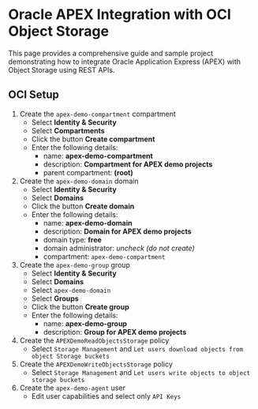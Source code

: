 # Oracle APEX Integration with OCI Object Storage

This page  provides a comprehensive guide and sample project demonstrating how to integrate Oracle Application Express (APEX) with Object Storage using REST APIs. 

## OCI Setup

1. Create the `apex-demo-compartment` compartment
    - Select **Identity & Security**
    - Select **Compartments**
    - Click the button **Create compartment**
    - Enter the following details:
        - name: **apex-demo-compartment**
        - description: **Compartment for APEX demo projects**
        - parent compartment: **(root)**
2. Create the `apex-demo-domain` domain
    - Select **Identity & Security**
    - Select **Domains**
    - Click the button **Create domain**
    - Enter the following details:
        - name: **apex-demo-domain**
        - description: **Domain for APEX demo projects**
        - domain type: **free**
        - domain administrator: *uncheck (do not create)*
        - compartment: `apex-demo-compartment`  
3. Create the `apex-demo-group` group
    - Select **Identity & Security**
    - Select **Domains**
    - Select `apex-demo-domain`
    - Select **Groups**
    - Click the button **Create group**
    - Enter the following details:
        - name: **apex-demo-group**
        - description: **Group for APEX demo projects**
4. Create the `APEXDemoReadObjectsStorage` policy
    - Select `Storage Management` and `Let users download objects from object Storage buckets`
5. Create the `APEXDemoWriteObjectsStorage` policy
    - Select `Storage Management` and `Let users write objects to object storage buckets`
6. Create the `apex-demo-agent` user
    - Edit user capabilities and select only `API Keys`
